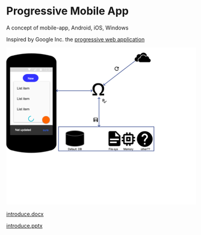 # Progressive Mobile App

A concept of mobile-app, Android, iOS, Windows

Inspired by Google Inc. the [progressive web application](https://developers.google.com/web/progressive-web-apps/) 

![basic](/basic.png)

[introduce.docx](introduce.docx)

[introduce.pptx](introduce.pptx)

